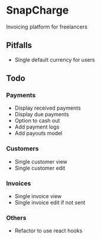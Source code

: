 # SnapCharge
Invoicing platform for freelancers

## Pitfalls
* Single default currency for users

## Todo

### Payments
* Display received payments
* Display due payments
* Option to cash out
* Add payment logs
* Add payouts model

### Customers
* Single customer view
* Single customer edit

### Invoices
* Single invoice view
* Single invoice edit if not sent

### Others
* Refactor to use react hooks